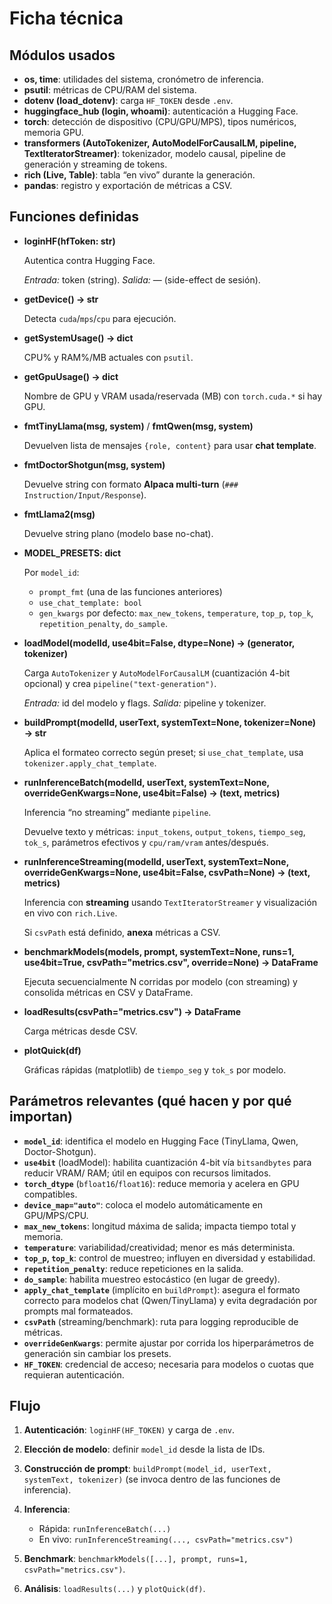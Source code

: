 # Ficha técnica

## Módulos usados

- **os, time**: utilidades del sistema, cronómetro de inferencia.
- **psutil**: métricas de CPU/RAM del sistema.
- **dotenv (load_dotenv)**: carga `HF_TOKEN` desde `.env`.
- **huggingface_hub (login, whoami)**: autenticación a Hugging Face.
- **torch**: detección de dispositivo (CPU/GPU/MPS), tipos numéricos, memoria GPU.
- **transformers (AutoTokenizer, AutoModelForCausalLM, pipeline, TextIteratorStreamer)**: tokenizador, modelo causal, pipeline de generación y streaming de tokens.
- **rich (Live, Table)**: tabla “en vivo” durante la generación.
- **pandas**: registro y exportación de métricas a CSV.

## Funciones definidas

- **loginHF(hfToken: str)**
  
  Autentica contra Hugging Face.
  
  *Entrada:* token (string). *Salida:* — (side-effect de sesión).

- **getDevice() → str**
  
  Detecta `cuda`/`mps`/`cpu` para ejecución.

- **getSystemUsage() → dict**
  
  CPU% y RAM%/MB actuales con `psutil`.

- **getGpuUsage() → dict**
  
  Nombre de GPU y VRAM usada/reservada (MB) con `torch.cuda.*` si hay GPU.

- **fmtTinyLlama(msg, system)** / **fmtQwen(msg, system)**
  
  Devuelven lista de mensajes `{role, content}` para usar **chat template**.

- **fmtDoctorShotgun(msg, system)**
  
  Devuelve string con formato **Alpaca multi-turn** (`### Instruction/Input/Response`).

- **fmtLlama2(msg)**
  
  Devuelve string plano (modelo base no-chat).

- **MODEL_PRESETS: dict**
  
  Por `model_id`:

  - `prompt_fmt` (una de las funciones anteriores)
  - `use_chat_template: bool`
  - `gen_kwargs` por defecto: `max_new_tokens`, `temperature`, `top_p`, `top_k`, `repetition_penalty`, `do_sample`.

- **loadModel(modelId, use4bit=False, dtype=None) → (generator, tokenizer)**
  
  Carga `AutoTokenizer` y `AutoModelForCausalLM` (cuantización 4-bit opcional) y crea `pipeline("text-generation")`.
  
  *Entrada:* id del modelo y flags. *Salida:* pipeline y tokenizer.

- **buildPrompt(modelId, userText, systemText=None, tokenizer=None) → str**
  
  Aplica el formateo correcto según preset; si `use_chat_template`, usa `tokenizer.apply_chat_template`.

- **runInferenceBatch(modelId, userText, systemText=None, overrideGenKwargs=None, use4bit=False) → (text, metrics)**
  
  Inferencia “no streaming” mediante `pipeline`.
  
  Devuelve texto y métricas: `input_tokens`, `output_tokens`, `tiempo_seg`, `tok_s`, parámetros efectivos y `cpu/ram/vram` antes/después.

- **runInferenceStreaming(modelId, userText, systemText=None, overrideGenKwargs=None, use4bit=False, csvPath=None) → (text, metrics)**
  
  Inferencia con **streaming** usando `TextIteratorStreamer` y visualización en vivo con `rich.Live`.
  
  Si `csvPath` está definido, **anexa** métricas a CSV.

- **benchmarkModels(models, prompt, systemText=None, runs=1, use4bit=True, csvPath="metrics.csv", override=None) → DataFrame**
  
  Ejecuta secuencialmente N corridas por modelo (con streaming) y consolida métricas en CSV y DataFrame.

- **loadResults(csvPath="metrics.csv") → DataFrame**
  
  Carga métricas desde CSV.

- **plotQuick(df)**
  
  Gráficas rápidas (matplotlib) de `tiempo_seg` y `tok_s` por modelo.

## Parámetros relevantes (qué hacen y por qué importan)

- **`model_id`**: identifica el modelo en Hugging Face (TinyLlama, Qwen, Doctor-Shotgun).
- **`use4bit`** (loadModel): habilita cuantización 4-bit vía `bitsandbytes` para reducir VRAM/ RAM; útil en equipos con recursos limitados.
- **`torch_dtype`** (`bfloat16`/`float16`): reduce memoria y acelera en GPU compatibles.
- **`device_map="auto"`**: coloca el modelo automáticamente en GPU/MPS/CPU.
- **`max_new_tokens`**: longitud máxima de salida; impacta tiempo total y memoria.
- **`temperature`**: variabilidad/creatividad; menor es más determinista.
- **`top_p`, `top_k`**: control de muestreo; influyen en diversidad y estabilidad.
- **`repetition_penalty`**: reduce repeticiones en la salida.
- **`do_sample`**: habilita muestreo estocástico (en lugar de greedy).
- **`apply_chat_template`** (implícito en `buildPrompt`): asegura el formato correcto para modelos chat (Qwen/TinyLlama) y evita degradación por prompts mal formateados.
- **`csvPath`** (streaming/benchmark): ruta para logging reproducible de métricas.
- **`overrideGenKwargs`**: permite ajustar por corrida los hiperparámetros de generación sin cambiar los presets.
- **`HF_TOKEN`**: credencial de acceso; necesaria para modelos o cuotas que requieran autenticación.

## Flujo

1. **Autenticación**: `loginHF(HF_TOKEN)` y carga de `.env`.
2. **Elección de modelo**: definir `model_id` desde la lista de IDs.
3. **Construcción de prompt**: `buildPrompt(model_id, userText, systemText, tokenizer)` (se invoca dentro de las funciones de inferencia).
4. **Inferencia**:

   - Rápida: `runInferenceBatch(...)`
   - En vivo: `runInferenceStreaming(..., csvPath="metrics.csv")`
5. **Benchmark**: `benchmarkModels([...], prompt, runs=1, csvPath="metrics.csv")`.
6. **Análisis**: `loadResults(...)` y `plotQuick(df)`.
